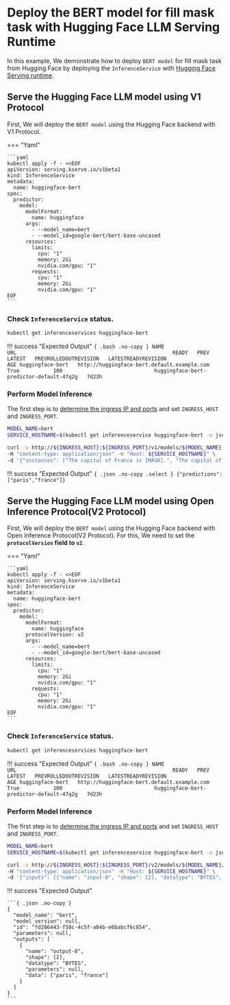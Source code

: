 # Deploy the BERT model for fill mask task with Hugging Face LLM Serving Runtime
In this example, We demonstrate how to deploy `BERT model` for fill mask task from Hugging Face by deploying the `InferenceService` with [Hugging Face Serving runtime](https://github.com/kserve/kserve/tree/master/python/huggingfaceserver). 

## Serve the Hugging Face LLM model using V1 Protocol
First, We will deploy the `BERT model` using the Hugging Face backend with V1 Protocol.

=== "Yaml"

    ```yaml
    kubectl apply -f - <<EOF
    apiVersion: serving.kserve.io/v1beta1
    kind: InferenceService
    metadata:
      name: huggingface-bert
    spec:
      predictor:
        model:
          modelFormat:
            name: huggingface
          args:
            - --model_name=bert
            - --model_id=google-bert/bert-base-uncased
          resources:
            limits:
              cpu: "1"
              memory: 2Gi
              nvidia.com/gpu: "1"
            requests:
              cpu: "1"
              memory: 2Gi
              nvidia.com/gpu: "1"
    EOF
    ```

### Check `InferenceService` status.

```bash
kubectl get inferenceservices huggingface-bert
```

!!! success "Expected Output"
    ```{ .bash .no-copy }
    NAME                 URL                                                   READY   PREV   LATEST   PREVROLLEDOUTREVISION   LATESTREADYREVISION                          AGE
    huggingface-bert   http://huggingface-bert.default.example.com             True           100                              huggingface-bert-predictor-default-47q2g   7d23h
    ```

### Perform Model Inference

The first step is to [determine the ingress IP and ports](../../../../../get_started/first_isvc.md#4-determine-the-ingress-ip-and-ports) and set `INGRESS_HOST` and `INGRESS_PORT`.

```bash
MODEL_NAME=bert
SERVICE_HOSTNAME=$(kubectl get inferenceservice huggingface-bert -o jsonpath='{.status.url}' | cut -d "/" -f 3)
```

```bash
curl -v http://${INGRESS_HOST}:${INGRESS_PORT}/v1/models/${MODEL_NAME}:predict \
-H "content-type: application/json" -H "Host: ${SERVICE_HOSTNAME}" \
-d '{"instances": ["The capital of France is [MASK].", "The capital of [MASK] is paris."]}'
```

!!! success "Expected Output"
    ```{ .json .no-copy .select }
    {"predictions":["paris","france"]}
    ```

## Serve the Hugging Face LLM model using Open Inference Protocol(V2 Protocol)

First, We will deploy the `BERT model` using the Hugging Face backend with Open Inference Protocol(V2 Protocol).
For this, We need to set the **`protocolVersion` field to `v2`**.

=== "Yaml"

    ```yaml
    kubectl apply -f - <<EOF
    apiVersion: serving.kserve.io/v1beta1
    kind: InferenceService
    metadata:
      name: huggingface-bert
    spec:
      predictor:
        model:
          modelFormat:
            name: huggingface
          protocolVersion: v2
          args:
            - --model_name=bert
            - --model_id=google-bert/bert-base-uncased
          resources:
            limits:
              cpu: "1"
              memory: 2Gi
              nvidia.com/gpu: "1"
            requests:
              cpu: "1"
              memory: 2Gi
              nvidia.com/gpu: "1"
    EOF
    ```

### Check `InferenceService` status.

```bash
kubectl get inferenceservices huggingface-bert
```

!!! success "Expected Output"
    ```{ .bash .no-copy }
    NAME                 URL                                                   READY   PREV   LATEST   PREVROLLEDOUTREVISION   LATESTREADYREVISION                          AGE
    huggingface-bert   http://huggingface-bert.default.example.com             True           100                              huggingface-bert-predictor-default-47q2g   7d23h
    ```

### Perform Model Inference

The first step is to [determine the ingress IP and ports](../../../../../get_started/first_isvc.md#4-determine-the-ingress-ip-and-ports) and set `INGRESS_HOST` and `INGRESS_PORT`.

```bash
MODEL_NAME=bert
SERVICE_HOSTNAME=$(kubectl get inferenceservice huggingface-bert -o jsonpath='{.status.url}' | cut -d "/" -f 3)
```

```bash
curl -v http://${INGRESS_HOST}:${INGRESS_PORT}/v2/models/${MODEL_NAME}/infer \
-H "content-type: application/json" -H "Host: ${SERVICE_HOSTNAME}" \
-d '{"inputs": [{"name": "input-0", "shape": [2], "datatype": "BYTES", "data": ["The capital of France is [MASK].", "The capital of [MASK] is paris."]}]}'
```

!!! success "Expected Output"

    ```{ .json .no-copy }
    {
      "model_name": "bert",
      "model_version": null,
      "id": "fd206443-f58c-4c5f-a04b-e6babcf6c854",
      "parameters": null,
      "outputs": [
        {
          "name": "output-0",
          "shape": [2],
          "datatype": "BYTES",
          "parameters": null,
          "data": ["paris", "france"]
        }
      ]
    }
    ```
